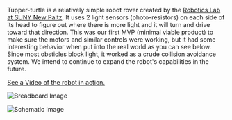 Tupper-turtle is a relatively simple robot rover created by the [Robotics Lab at SUNY New Paltz](http://www.botsandbrains.com/group/new-paltz-robotics-lab). It uses 2 light sensors (photo-resistors) on each side of its head to figure out where there is more light and it will turn and drive toward that direction. This was our first MVP (minimal viable product) to make sure the motors and similar controls were working, but it had some interesting behavior when put into the real world as you can see below.  Since most obsticles block light, it worked as a crude collision avoidance system. We intend to continue to expand the robot's capabilities in the future.

[See a Video of the robot in action.](http://www.botsandbrains.com/video/tupperturtle-fall-2012-robotics-lab-project)

![Breadboard Image](https://raw.github.com/new-paltz-robotics/tupper-turtle/master/tupper-turtle_bb.jpg)

![Schematic Image](https://raw.github.com/new-paltz-robotics/tupper-turtle/master/tupper-turtle_schem.jpg)

